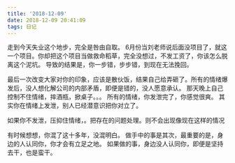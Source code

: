 ```yaml
---
title: '2018-12-09'
date: 2018-12-09 20:41:09
tags: 日记
---
```


走到今天失业这个地步，完全是咎由自取。
6月份当刘老师说后面没项目了，就这一个项目。你却把这个项目当做救命稻草，完全没想过，不发工资了，你该怎么脱离这个泥坑。
导致的结果是，你一步错，步步错，到现在无法挽回。

最后一次改变大家对你的印象，应该是散伙饭，结果自己给弄砸了。所有的情绪爆发后，没人想化解公司的内部矛盾，即便是错的，没人愿意承认。
那天晚上自己控制不住情绪，摔酒瓶，掀桌子。。。
所有的情绪，你发泄完了，你感觉很爽。
其实你在情绪上发泄，别人已经潜意识把你对立了。

如果你不发泄，压抑住情绪，。把存在的问题处理。则不会出现像现在这样的情况


有时候想想，你混了这十多年，没混明白。
做手中的事是其次，最重要的是，身边的人认同你，你才会有立足之地。
如果做的事，身边没人认同你，即便是坚持去干，也是蛮干。

